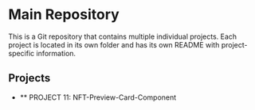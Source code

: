 # Main Repository

This is a Git repository that contains multiple individual projects. Each project is located in its own folder and has its own README with project-specific information.

## Projects

- ** PROJECT 11: NFT-Preview-Card-Component




